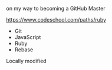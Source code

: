 on my way to becoming a GitHub Master

https://www.codeschool.com/paths/ruby

* Git
* JavaScript
* Ruby
* Rebase


Locally modified
